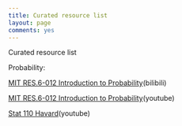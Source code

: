 ```yaml
---
title: Curated resource list
layout: page
comments: yes
---
```


Curated resource list

Probability:

[MIT RES.6-012 Introduction to Probability](!https://www.bilibili.com/video/av74610113?from=search&seid=11782340455391521982)(bilibili)

[MIT RES.6-012 Introduction to Probability](!https://www.youtube.com/watch?v=XKYpKYspe1w&list=PLUl4u3cNGP60hI9ATjSFgLZpbNJ7myAg6&index=256)(youtube)

[Stat 110 Havard](!https://www.youtube.com/watch?v=KbB0FjPg0mw&list=PL2SOU6wwxB0uwwH80KTQ6ht66KWxbzTIo)(youtube)